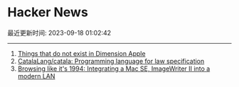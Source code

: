 # Hacker News

最近更新时间: 2023-09-18 01:02:42

--- 
1. [Things that do not exist in Dimension Apple](https://maxread.substack.com/p/a-literary-history-of-fake-texts) 
2. [CatalaLang/catala: Programming language for law specification](https://github.com/CatalaLang/catala) 
3. [Browsing like it's 1994: Integrating a Mac SE, ImageWriter II into a modern LAN](https://connor.zip/posts/2023-08-04-localtalk-ethernet) 
